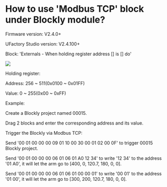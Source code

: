 # How to use 'Modbus TCP' block under Blockly module?
Firmware version: V2.4.0+

UFactory Studio version: V2.4.100+

Block: 'Externals - When holding register address [] is [] do'

![](https://github.com/xArm-Developer/ufactory_doc_api/edit/main/en/Modbus_TCP/asset/image.png)


Holding register:  

Address: 256 ~ 511(0x0100 ~ 0x01FF)

Value: 0 ~ 255(0x00 ~ 0xFF)

Example:

Create a Blockly project named 00015.

Drag 2 blocks and enter the corresponding address and its value.


Trigger the Blockly via Modbus TCP:

Send '00 01 00 00 00 09 01 10 00 30 00 01 02 00 0F' to trigger 00015 Blockly project.

Send '00 01 00 00 00 06 01 06 01 A0 12 34' to write '12 34'  to the address '01 A0', it will let the arm go to [400, 0, 120.7, 180, 0, 0].

Send '00 01 00 00 00 06 01 06 01 00 00 01' to write '00 01' to the address '01 00', it will let the arm go to [300, 200, 120.7, 180, 0, 0].
